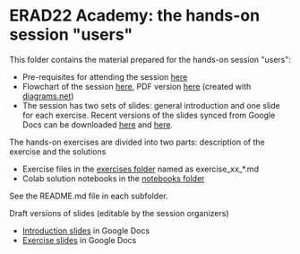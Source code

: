 # ERAD22 Academy: the hands-on session "users"

This folder contains the material prepared for the hands-on session "users":

  * Pre-requisites for attending the session [here](https://github.com/pySTEPS/ERAD-nowcasting-course-2022/blob/hands-on-users/hands-on-session-users/prerequisites.md)
  * Flowchart of the session [here](https://github.com/pySTEPS/ERAD-nowcasting-course-2022/blob/hands-on-users/hands-on-session-users/session_overview.drawio), PDF version [here](https://github.com/pySTEPS/ERAD-nowcasting-course-2022/blob/hands-on-users/hands-on-session-users/session_overview.pdf) (created with [diagrams.net](https://www.diagrams.net))
  * The session has two sets of slides: general introduction and one slide for each exercise. Recent versions of the slides synced from Google Docs can be downloaded [here](...) and [here](...).

The hands-on exercises are divided into two parts: description of the exercise and the solutions

  * Exercise files in the [exercises folder](https://github.com/pySTEPS/ERAD-nowcasting-course-2022/tree/hands-on-users/hands-on-session-users/exercises) named as exercise_xx_*.md
  * Colab solution notebooks in the [notebooks folder](https://github.com/pySTEPS/ERAD-nowcasting-course-2022/tree/hands-on-users/hands-on-session-users/notebooks)

See the README.md file in each subfolder.

Draft versions of slides (editable by the session organizers)

  * [Introduction slides](https://docs.google.com/presentation/d/1ykb1DJUR8EXw6DbU6o_3CjfYQ4191dtYAeUT4-06dhg/edit?usp=sharing) in Google Docs
  * [Exercise slides](https://docs.google.com/presentation/d/1P1qLPnxgj7OH6aXxF0LZrEMACLyXHDh1lnr8AdUCpIY/edit?usp=sharing) in Google Docs